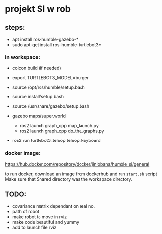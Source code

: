 # projekt SI w rob

## steps:
- apt install ros-humble-gazebo-*
- sudo apt-get install ros-humble-turtlebot3*
### in workspace:
- colcon build (if needed)
- export TURTLEBOT3_MODEL=burger
- source /opt/ros/humble/setup.bash
- source install/setup.bash
- source /usr/share/gazebo/setup.bash
- gazebo maps/super.world  

    - ros2 launch graph_cpp map_launch.py  
    - ros2 launch graph_cpp do_the_graphs.py

- ros2 run turtlebot3_teleop teleop_keyboard
### docker image:
https://hub.docker.com/repository/docker/jinlobana/humble_si/general

to run docker, download an image from dockerhub and run ```start.sh``` script  
Make sure that Shared directory was the workspace directory.


## TODO:
- covariance matrix dependant on real no.
- path of robot 
- make robot to move in rviz
- make code beautiful and yummy
- add to launch file rviz

